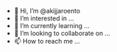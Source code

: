 - 👋 Hi, I’m @akijjaroento
- 👀 I’m interested in ...
- 🌱 I’m currently learning ...
- 💞️ I’m looking to collaborate on ...
- 📫 How to reach me ...

<!---
akijjaroento/akijjaroento is a ✨ special ✨ repository because its `README.md` (this file) appears on your GitHub profile.
You can click the Preview link to take a look at your changes.
--->
